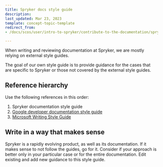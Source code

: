 ```yaml
---
title: Spryker docs style guide
description:
last_updated: Mar 23, 2023
template: concept-topic-template
redirect_from:
- /docs/scos/user/intro-to-spryker/contribute-to-the-documentation/spryker-documentation-style-guide/spryker-documentation-style-guide.html

---
```


When writing and reviewing documentation at Spryker, we are mostly relying on external style guides.

The goal of our own style guide is to provide guidance for the cases that are specific to Spryker or those not covered by the external style guides.

## Reference hierarchy

Use the following references in this order:

1. Spryker documentation style guide
2. [Google developer documentation style guide](https://developers.google.com/style)
3. [Microsoft Writing Style Guide](https://learn.microsoft.com/en-us/style-guide/welcome/)

## Write in a way that makes sense

Spryker is a rapidly evolving product, as well as its documentation. If it makes sense to not follow the guides, go for it. Consider if your approach is better only in your particular case or for the entire documentation. Edit existing and add new guidance to this style guide.

